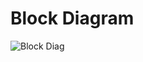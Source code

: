 # Block Diagram
![Block Diag](https://user-images.githubusercontent.com/98814692/157089293-3661f696-ba6e-4c3b-bd0c-269a6b493666.png)

